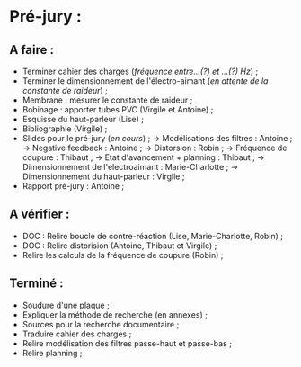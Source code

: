 Pré-jury :
=========

A faire :
---------

- Terminer cahier des charges (*fréquence entre...(?) et ...(?) Hz*) ;
- Terminer le dimensionnement de l'électro-aimant (*en attente de la constante de raideur*) ;
- Membrane : mesurer le constante de raideur ;
- Bobinage : apporter tubes PVC (Virgile et Antoine) ;
- Esquisse du haut-parleur (Lise) ;
- Bibliographie (Virgile) ;
- Slides pour le pré-jury (*en cours*) ;
-> Modélisations des filtres : Antoine ;
-> Negative feedback : Antoine ;
-> Distorsion : Robin ;
-> Fréquence de coupure : Thibaut ;
-> Etat d'avancement + planning : Thibaut ;
-> Dimensionnement de l'electroaimant : Marie-Charlotte ;
-> Dimensionnement du haut-parleur : Virgile ;
- Rapport pré-jury : Antoine ;

A vérifier :
------------

- DOC : Relire boucle de contre-réaction (Lise, Marie-Charlotte, Robin) ;
- DOC : Relire distorision (Antoine, Thibaut et Virgile) ;
- Relire les calculs de la fréquence de coupure (Robin) ;

Terminé :
---------

- Soudure d'une plaque ;
- Expliquer la méthode de recherche (en annexes) ;
- Sources pour la recherche documentaire ;
- Traduire cahier des charges ;
- Relire modélisation des filtres passe-haut et passe-bas ;
- Relire planning ;
